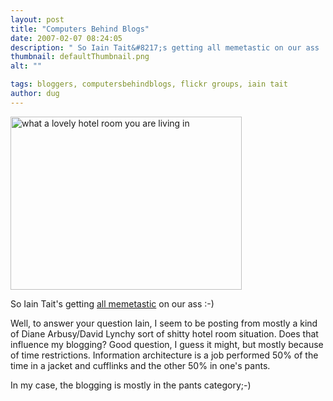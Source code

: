 ```yaml
---
layout: post
title: "Computers Behind Blogs"
date: 2007-02-07 08:24:05
description: " So Iain Tait&#8217;s getting all memetastic on our ass  -- -) Well, to answer your question Iain, I seem to be posting from mostly a kind of Diane Arbusy/David Lynchy sort of shitty hotel room situation. Does that influence my&#8230;"
thumbnail: defaultThumbnail.png
alt: ""

tags: bloggers, computersbehindblogs, flickr groups, iain tait
author: dug
---
```


<p><a href="http://www.flickr.com/photos/bozo/380517082/" title="Photo Sharing"><img src="http://www.donkeyontheedge.com/i/arbusbook-thumb.jpg" width="370" height="277" alt="what a lovely hotel room you are living in" /></a></p>

<p>So Iain Tait's getting <a title="Computers Behind Blogs at iain tait | crackunit.com" href="http://www.crackunit.com/computersbehindblogs/">all memetastic</a> on our ass :-)</p>

<p>Well, to answer your question Iain, I seem to be posting from mostly a kind of Diane Arbusy/David Lynchy sort of shitty hotel room situation. Does that influence my blogging? Good question, I guess it might, but mostly because of time restrictions. Information architecture is a job performed 50% of the time in a jacket and cufflinks and the other 50% in one's pants.</p>

<p>In my case, the blogging is mostly in the pants category;-)</p>
